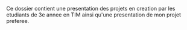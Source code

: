 Ce dossier contient une presentation des projets en creation par les etudiants de 3e annee en TIM ainsi qu'une presentation de mon projet preferee.
